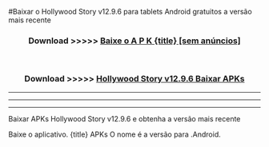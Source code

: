 #Baixar o Hollywood Story v12.9.6  para tablets Android gratuitos a versão mais recente


<div align="center">
<h3>Download >>>>> <a href="https://pt-web.web.app/?pt= {title}">Baixe o A P K {title} [sem anúncios]</a></h3><br>

<h3>Download >>>>> <a href="https://pt-web.web.app/?pt= {title}">Hollywood Story v12.9.6 Baixar APKs</a></h3>
</div>

----------------------------------------------------------

----------------------------------------------------------

----------------------------------------------------------

Baixar APKs Hollywood Story v12.9.6 e obtenha a versão mais recente

Baixe o aplicativo. {title} APKs O nome é a versão para .Android.


